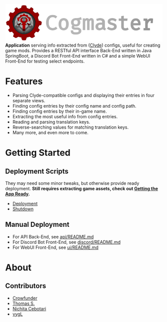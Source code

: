 ![banner](https://github.com/Crowfunder/Cogmaster/blob/main/assets/Cogmaster%20Banner.png?raw=true)<br>
**Application** serving info extracted from ([Clyde](https://github.com/threerings/clyde)) configs, useful for creating game mods. Provides a RESTful API interface Back-End written in Java SpringBoot, a Discord Bot Front-End written in C# and a simple WebUI Front-End for testing select endpoints.

# Features
- Parsing Clyde-compatible configs and displaying their entries in four separate views.
- Finding config entries by their config name and config path.
- Finding config entries by their in-game name.
- Extracting the most useful info from config entries.
- Reading and parsing translation keys.
- Reverse-searching values for matching translation keys.
- Many more, and even more to come.

# Getting Started
## Deployment Scripts
They may need some minor tweaks, but otherwise provide ready deployment. **Still requires extracting game assets, check out [Getting the App Ready](https://github.com/Crowfunder/Cogmaster/blob/main/api/README.md#getting-the-app-ready).**
- [Deployment](https://github.com/Crowfunder/Cogmaster/blob/main/deploy.sh)
- [Shutdown](https://github.com/Crowfunder/Cogmaster/blob/main/shutdown.sh)
## Manual Deployment
- For API Back-End, see [api/README.md](https://github.com/Crowfunder/Cogmaster/blob/main/api/README.md)
- For Discord Bot Front-End, see [discord/README.md](https://github.com/Crowfunder/Cogmaster/blob/main/discord/README.md)
- For WebUI Front-End, see [ui/README.md](https://github.com/Crowfunder/Cogmaster/blob/main/ui/README.md)

# About
## Contributors
- [Crowfunder](https://github.com/crowfunder)
- [Thomas S.](https://github.com/ellilglor)
- [Nichita Cebotari](https://github.com/nichitacebotari0)
- [vygL](https://github.com/vygL)
